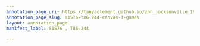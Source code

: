 ```yaml
---
annotation_page_uri: https://tanyaclement.github.io/znh_jacksonville_1939/annotations/s1576-t86-244-canvas-1-games.json
annotation_page_slug: s1576-t86-244-canvas-1-games
layout: annotation_page
manifest_label: S1576 , T86-244

---
```

